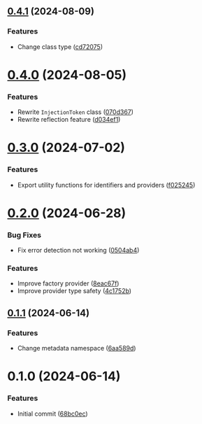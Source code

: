 ## [0.4.1](https://github.com/choi-jack/reflective-dependency-injection/compare/v0.4.0...v0.4.1) (2024-08-09)


### Features

* Change class type ([cd72075](https://github.com/choi-jack/reflective-dependency-injection/commit/cd72075e70a417292f69b2e5f741885a99d9d455))



# [0.4.0](https://github.com/choi-jack/reflective-dependency-injection/compare/v0.3.0...v0.4.0) (2024-08-05)


### Features

* Rewrite `InjectionToken` class ([070d367](https://github.com/choi-jack/reflective-dependency-injection/commit/070d367122c9b2aa7a9275965eeb2d62f760204b))
* Rewrite reflection feature ([d034ef1](https://github.com/choi-jack/reflective-dependency-injection/commit/d034ef12ffa2a305ff10ee02ab2bc17edf8ca4e3))



# [0.3.0](https://github.com/choi-jack/reflective-dependency-injection/compare/v0.2.0...v0.3.0) (2024-07-02)


### Features

* Export utility functions for identifiers and providers ([f025245](https://github.com/choi-jack/reflective-dependency-injection/commit/f0252452e0cd31cdfa62a0591b44069c72d89268))



# [0.2.0](https://github.com/choi-jack/reflective-dependency-injection/compare/v0.1.1...v0.2.0) (2024-06-28)


### Bug Fixes

* Fix error detection not working ([0504ab4](https://github.com/choi-jack/reflective-dependency-injection/commit/0504ab4c0889d5d4ec735de8f389ce7cdbd3c3af))


### Features

* Improve factory provider ([8eac67f](https://github.com/choi-jack/reflective-dependency-injection/commit/8eac67f3177be4d9f36225b867ee904b2821009f))
* Improve provider type safety ([4c1752b](https://github.com/choi-jack/reflective-dependency-injection/commit/4c1752b84cfcc1c3d8133412fc82f0d8b112bedf))



## [0.1.1](https://github.com/choi-jack/reflective-dependency-injection/compare/v0.1.0...v0.1.1) (2024-06-14)


### Features

* Change metadata namespace ([6aa589d](https://github.com/choi-jack/reflective-dependency-injection/commit/6aa589d6a54eb7944c0e5fcc5034e8a5e3301577))



# 0.1.0 (2024-06-14)


### Features

* Initial commit ([68bc0ec](https://github.com/choi-jack/reflective-dependency-injection/commit/68bc0ec340744180924d39ea144f5ab9ead86924))



